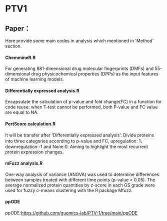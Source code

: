 # PTV1
## Paper：
Here provide some main codes in analysis which mentioned in 'Method' section.

#### ChemmineR.R
For generating 881-dimensional drug molecular fingerprints (DMFs) and 55-dimensional drug physicochemical properties (DPPs) as the input features of machine learning models.
#### Differentially expressed analysis.R
Encapsulate the calculation of p-value and fold change(FC) in a function for code reuse; when T-test cannot be performed, both P-value and FC value are equal to NA.
#### PertScore calculation.R
It will be transfer after 'Differentially expressed analysis'. Divide proteins into three categories according to p-value and FC, upregulation: 1、 downregulation:-1 and None:0. Aiming to highlight the most recurrent protein expression changes.
#### mFuzz analysis.R
One-way analysis of variance (ANOVA) was used to determine differences between samples treated with different time points (p-value < 0.05). The average normalized protein quantities by z-score in each GS grade were used for fuzzy c-means clustering with the R package Mfuzz.

#### ppODE
ppODE:https://github.com/guomics-lab/PTV-1/tree/main/ppODE
